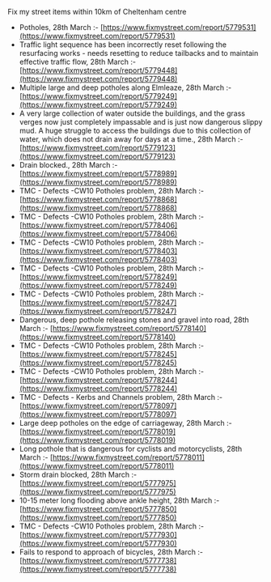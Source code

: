 Fix my street items within 10km of Cheltenham centre

<!-- fix_marker starts -->

- Potholes, 28th March :- [https://www.fixmystreet.com/report/5779531](https://www.fixmystreet.com/report/5779531)
- Traffic light sequence has been incorrectly reset following the resurfacing works - needs resetting to reduce tailbacks and to maintain effective traffic flow, 28th March :- [https://www.fixmystreet.com/report/5779448](https://www.fixmystreet.com/report/5779448)
- Multiple large and deep potholes along Elmleaze, 28th March :- [https://www.fixmystreet.com/report/5779249](https://www.fixmystreet.com/report/5779249)
- A very large collection of water outside the buildings, and the grass verges now just completely impassable and is just now dangerous slippy mud. A huge struggle to access the buildings due to this collection of water, which does not drain away for days at a time., 28th March :- [https://www.fixmystreet.com/report/5779123](https://www.fixmystreet.com/report/5779123)
- Drain blocked., 28th March :- [https://www.fixmystreet.com/report/5778989](https://www.fixmystreet.com/report/5778989)
- TMC - Defects -CW10 Potholes problem, 28th March :- [https://www.fixmystreet.com/report/5778868](https://www.fixmystreet.com/report/5778868)
- TMC - Defects -CW10 Potholes problem, 28th March :- [https://www.fixmystreet.com/report/5778406](https://www.fixmystreet.com/report/5778406)
- TMC - Defects -CW10 Potholes problem, 28th March :- [https://www.fixmystreet.com/report/5778403](https://www.fixmystreet.com/report/5778403)
- TMC - Defects -CW10 Potholes problem, 28th March :- [https://www.fixmystreet.com/report/5778249](https://www.fixmystreet.com/report/5778249)
- TMC - Defects -CW10 Potholes problem, 28th March :- [https://www.fixmystreet.com/report/5778247](https://www.fixmystreet.com/report/5778247)
- Dangerous, deep pothole releasing stones and gravel into road, 28th March :- [https://www.fixmystreet.com/report/5778140](https://www.fixmystreet.com/report/5778140)
- TMC - Defects -CW10 Potholes problem, 28th March :- [https://www.fixmystreet.com/report/5778245](https://www.fixmystreet.com/report/5778245)
- TMC - Defects -CW10 Potholes problem, 28th March :- [https://www.fixmystreet.com/report/5778244](https://www.fixmystreet.com/report/5778244)
- TMC - Defects - Kerbs and Channels problem, 28th March :- [https://www.fixmystreet.com/report/5778097](https://www.fixmystreet.com/report/5778097)
- Large deep potholes on the edge of carriageway, 28th March :- [https://www.fixmystreet.com/report/5778019](https://www.fixmystreet.com/report/5778019)
- Long pothole that is dangerous for cyclists and motorcyclists, 28th March :- [https://www.fixmystreet.com/report/5778011](https://www.fixmystreet.com/report/5778011)
- Storm drain blocked, 28th March :- [https://www.fixmystreet.com/report/5777975](https://www.fixmystreet.com/report/5777975)
- 10-15 meter long flooding above ankle height, 28th March :- [https://www.fixmystreet.com/report/5777850](https://www.fixmystreet.com/report/5777850)
- TMC - Defects -CW10 Potholes problem, 28th March :- [https://www.fixmystreet.com/report/5777930](https://www.fixmystreet.com/report/5777930)
- Fails to respond to approach of bicycles, 28th March :- [https://www.fixmystreet.com/report/5777738](https://www.fixmystreet.com/report/5777738)

<!-- fix_marker ends -->